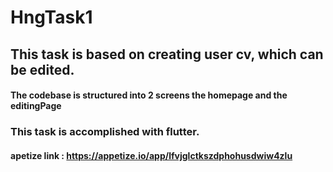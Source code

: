 # HngTask1
## This task is based on creating user cv, which can be edited.
#### The codebase is structured into 2 screens the homepage and the editingPage
### This task is accomplished with flutter.
#### apetize link : https://appetize.io/app/lfvjglctkszdphohusdwiw4zlu